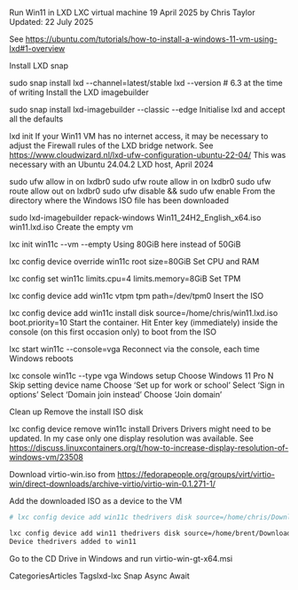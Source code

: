 # **[](https://christaylordeveloper.co.uk/articles/run-win11-in-lxd-lxc-virtual-machine/)**

Run Win11 in LXD LXC virtual machine
19 April 2025 by Chris Taylor
Updated: 22 July 2025

See <https://ubuntu.com/tutorials/how-to-install-a-windows-11-vm-using-lxd#1-overview>

Install LXD snap

sudo snap install lxd --channel=latest/stable
lxd --version # 6.3 at the time of writing
Install the LXD imagebuilder

sudo snap install lxd-imagebuilder --classic --edge
Initialise lxd and accept all the defaults

lxd init
If your Win11 VM has no internet access, it may be necessary to adjust the Firewall rules of the LXD bridge network.
See <https://www.cloudwizard.nl/lxd-ufw-configuration-ubuntu-22-04/>
This was necessary with an Ubuntu 24.04.2 LXD host, April 2024

sudo ufw allow in on lxdbr0
sudo ufw route allow in on lxdbr0
sudo ufw route allow out on lxdbr0
sudo ufw disable && sudo ufw enable
From the directory where the Windows ISO file has been downloaded

sudo lxd-imagebuilder repack-windows Win11_24H2_English_x64.iso win11.lxd.iso
Create the empty vm

lxc init win11c --vm --empty
Using 80GiB here instead of 50GiB

lxc config device override win11c root size=80GiB
Set CPU and RAM

lxc config set win11c limits.cpu=4 limits.memory=8GiB
Set TPM

lxc config device add win11c vtpm tpm path=/dev/tpm0
Insert the ISO

lxc config device add win11c install disk source=/home/chris/win11.lxd.iso boot.priority=10
Start the container. Hit Enter key (immediately) inside the console (on this first occasion only) to boot from the ISO

lxc start win11c --console=vga
Reconnect via the console, each time Windows reboots

lxc console win11c --type vga
Windows setup
Choose Windows 11 Pro N
Skip setting device name
Choose ‘Set up for work or school’
Select ‘Sign in options’
Select ‘Domain join instead’
Choose ‘Join domain’

Clean up
Remove the install ISO disk

lxc config device remove win11c install
Drivers
Drivers might need to be updated. In my case only one display resolution was available. See <https://discuss.linuxcontainers.org/t/how-to-increase-display-resolution-of-windows-vm/23508>

Download virtio-win.iso from <https://fedorapeople.org/groups/virt/virtio-win/direct-downloads/archive-virtio/virtio-win-0.1.271-1/>

Add the downloaded ISO as a device to the VM

```bash
# lxc config device add win11c thedrivers disk source=/home/chris/Downloads/virtio-win-0.1.271.iso

lxc config device add win11 thedrivers disk source=/home/brent/Downloads/virtio-win-0.1.271.iso
Device thedrivers added to win11

```

Go to the CD Drive in Windows and run virtio-win-gt-x64.msi

CategoriesArticles
Tagslxd-lxc
Snap
Async Await
